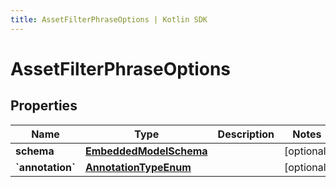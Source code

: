 ```yaml
---
title: AssetFilterPhraseOptions | Kotlin SDK
---
```



# AssetFilterPhraseOptions

## Properties
Name | Type | Description | Notes
------------ | ------------- | ------------- | -------------
**schema** | [**EmbeddedModelSchema**](EmbeddedModelSchema) |  |  [optional]
**&#x60;annotation&#x60;** | [**AnnotationTypeEnum**](AnnotationTypeEnum) |  |  [optional]



